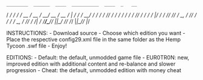    ________  ______  ____  __________  ____  _   __
   / ____/ / / / __ \/ __ \/_  __/ __ \/ __ \/ | / /
  / __/ / / / / /_/ / / / / / / / /_/ / / / /  |/ /
 / /___/ /_/ / _, _/ /_/ / / / / _, _/ /_/ / /|  /
/_____/\____/_/ |_|\____/ /_/ /_/ |_|\____/_/ |_/

INSTRUCTIONS:
    - Download source
    - Choose which edition you want
    - Place the respective config29.xml file in the same folder as the Hemp Tycoon .swf file
    - Enjoy!

EDITIONS:
    - Default: the default, unmodded game file
    - EUR0TR0N: new, improved edition with additional content and re-balance and slower progression
    - Cheat: the default, unmodded edition with money cheat
